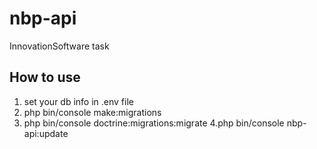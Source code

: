 # nbp-api
InnovationSoftware task

## How to use

1. set your db info in .env file
2. php bin/console make:migrations
3. php bin/console doctrine:migrations:migrate
4.php bin/console nbp-api:update
